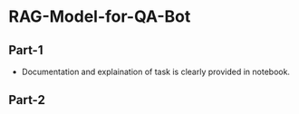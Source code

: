 # RAG-Model-for-QA-Bot

## Part-1
- Documentation and explaination of task is clearly provided in notebook.

## Part-2
